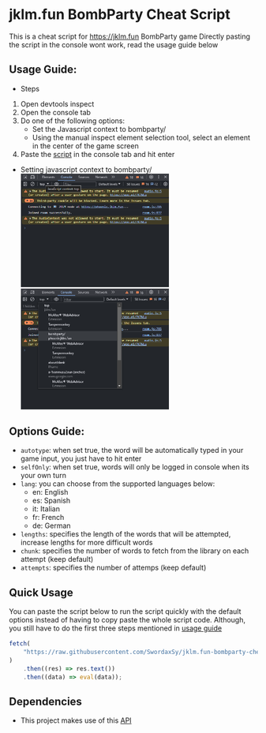 # jklm.fun BombParty Cheat Script

This is a cheat script for https://jklm.fun BombParty game
Directly pasting the script in the console wont work, read the usage guide below

## Usage Guide:

-   Steps

1. Open devtools inspect
2. Open the console tab
3. Do one of the following options:
    - Set the Javascript context to bombparty/
    - Using the manual inspect element selection tool, select an element in the center of the game screen
4. Paste the [script](index.js) in the console tab and hit enter

-   Setting javascript context to bombparty/<br />
    <img src="./docs/screenshot-1.png" width="300" /> <img src="./docs/screenshot-2.png" width="300" />

## Options Guide:

-   `autotype`: when set true, the word will be automatically typed in your game input, you just have to hit enter
-   `selfOnly`: when set true, words will only be logged in console when its your own turn
-   `lang`: you can choose from the supported languages below:
    -   en: English
    -   es: Spanish
    -   it: Italian
    -   fr: French
    -   de: German
-   `lengths`: specifies the length of the words that will be attempted, increase lengths for more difficult words
-   `chunk`: specifies the number of words to fetch from the library on each attempt (keep default)
-   `attempts`: specifies the number of attemps (keep default)

## Quick Usage

You can paste the script below to run the script quickly with the default options instead of having to copy paste the whole script code. Although, you still have to do the first three steps mentioned in [usage guide](#usage-guide)

```js
fetch(
    "https://raw.githubusercontent.com/SwordaxSy/jklm.fun-bombparty-cheat/main/index.js"
)
    .then((res) => res.text())
    .then((data) => eval(data));
```

## Dependencies

-   This project makes use of this [API](https://random-word-api.herokuapp.com/)

